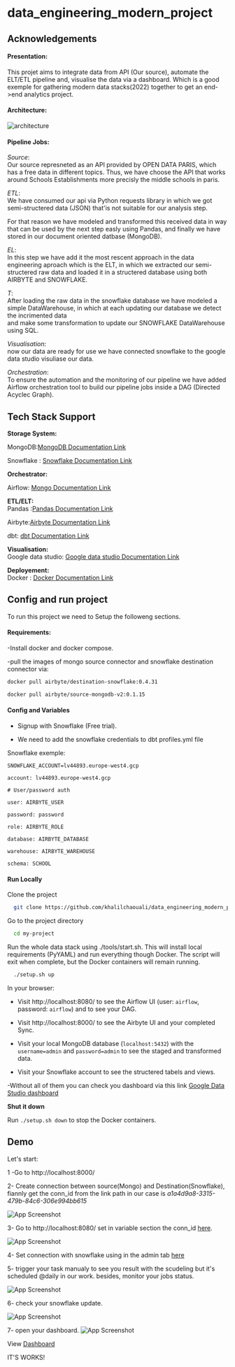 # data_engineering_modern_project

## Acknowledgements

#### Presentation:

This projet aims to integrate data from API (Our source), automate the ELT/ETL pipeline and, visualise the data via a dashboard. Which is a good exemple 
for gathering modern data stacks(2022) together to get an end->end analytics project.

#### Architecture:

![architecture](https://github.com/khalilchaouali/data_engineering_modern_project/blob/main/image/architecture.png)

#### Pipeline Jobs:   
*Source*:\
Our source represneted as an API provided by OPEN DATA PARIS, which has a free data in different topics. Thus,
we have choose the API that works around Schools Establishments more precisly the middle schools in paris.

*ETL*: \
We have consumed our api via Python requests library in which we got semi-structered data (JSON) that'is not suitable for our analysis step. 

For that reason we have modeled and transformed this received data in way that can be used by the next step easly using Pandas, and finally we have stored in 
our document oriented datbase (MongoDB).

*EL*: \
In this step we have add it the most rescent approach in the data engineering aproach which is the ELT, in which we extracted our semi-structered raw data
and loaded it in a structered database using both AIRBYTE and SNOWFLAKE.

*T*:\
After loading the raw data in the snowflake database we have modeled a simple DataWarehouse, in which at each updating our database we detect the incrimented data\
and make some transformation to update our SNOWFLAKE DataWarehouse using SQL.

*Visualisation*: \
now our data are ready for use we have connected snowflake to the google data studio visuliase our data.

*Orchestration*:\
To ensure the automation and the monitoring of our pipeline we have added Airflow orchestration tool to build our pipeline jobs inside a DAG (Directed Acyclec Graph).

## Tech Stack Support

**Storage System:**

MongoDB:[MongoDB Documentation Link](https://www.mongodb.com/docs/)

Snowflake : [Snowflake Documentation Link](https://docs.snowflake.com/en/)

**Orchestrator:**

Airflow: [Mongo Documentation Link](https://airflow.apache.org/docs/apache-airflow/stable/)

**ETL/ELT:**\
Pandas :[Pandas Documentation Link](https://pandas.pydata.org/docs/)

Airbyte:[Airbyte Documentation Link](https://docs.airbyte.com/)

dbt: [dbt Documentation Link](https://www.getdbt.com/)

**Visualisation:**\
Google data studio: [Google data studio Documentation Link](https://developers.google.com/datastudio)

**Deployement:**\
Docker : [Docker Documentation Link](https://docs.docker.com/)

## Config and run project

To run this project we need to Setup the followeng sections.

 #### Requirements:
 
-Install docker and docker compose.

-pull the images of mongo source connector and snowflake destination connector via:

```bash
docker pull airbyte/destination-snowflake:0.4.31
```

```bash
docker pull airbyte/source-mongodb-v2:0.1.15
```


#### Config and Variables

- Signup with Snowflake (Free trial).

- We need to add the snowflake credentials to dbt profiles.yml file

Snowflake exemple:

`SNOWFLAKE_ACCOUNT=lv44893.europe-west4.gcp`

 `account: lv44893.europe-west4.gcp`

 `# User/password auth`
 
 
 `user: AIRBYTE_USER`
 
 `password: password`
 
 `role: AIRBYTE_ROLE`
 
 `database: AIRBYTE_DATABASE`
 
 `warehouse: AIRBYTE_WAREHOUSE`
 
 `schema: SCHOOL`

#### Run Locally

Clone the project

```bash
  git clone https://github.com/khalilchaouali/data_engineering_modern_project
```

Go to the project directory

```bash
  cd my-project
```

Run the whole data stack using ./tools/start.sh. This will install local requirements (PyYAML) and run everything though Docker. The script will exit when complete, but the Docker containers will remain running.

```bash
  ./setup.sh up
```
In your browser:

- Visit http://localhost:8080/ to see the Airflow UI (user: `airflow`, password: `airflow`) and to see your DAG.
- Visit http://localhost:8000/ to see the Airbyte UI and your completed Sync.
- Visit your local MongoDB database (`localhost:5432`) with the `username=admin` and `password=admin` to see the staged and transformed data.

- Visit your Snowflake account to see the structered tabels and views.

-Without all of them you can check you dashboard via this link [Google Data Studio dashboard](https://datastudio.google.com/reporting/b77d69fd-552d-43b7-a0ba-165329766245/page/Xg0xC)

**Shut it down**

Run `./setup.sh down` to stop the Docker containers.


## Demo
Let's start:

1 -Go to http://localhost:8000/ 

2- Create connection between source(Mongo) and Destination(Snowflake), fiannly get the conn_id from the link path in our case is *a1a4d9a8-3315-479b-84c6-306e994bb615*

![App Screenshot](https://github.com/khalilchaouali/data_engineering_modern_project/blob/main/image/airbyte_interface.png)

3- Go to http://localhost:8080/ set in variable section the conn_id [here](http://127.0.0.1:8080/variable/list/).

![App Screenshot](https://via.placeholder.com/468x300?text=App+Screenshot+Here)

4- Set connection with snowflake using in the admin tab [here](http://127.0.0.1:8080/connection/list/)

5- trigger your task manualy to see you result with the scudeling but it's scheduled @daily in our work. besides, monitor your jobs status.

![App Screenshot](https://github.com/khalilchaouali/data_engineering_modern_project/blob/main/image/airflow.png)

6- check your snowflake update.

![App Screenshot](https://github.com/khalilchaouali/data_engineering_modern_project/blob/main/image/airflow.png)

7- open your dashboard.
![App Screenshot](https://github.com/khalilchaouali/data_engineering_modern_project/blob/main/image/dashboard.png)

View [Dashboard](https://datastudio.google.com/reporting/b77d69fd-552d-43b7-a0ba-165329766245/page/Xg0xC)

IT'S WORKS!

